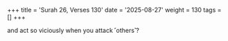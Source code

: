 +++
title = 'Surah 26, Verses 130'
date = '2025-08-27'
weight = 130
tags = []
+++

and act so viciously when you attack ˹others˺?